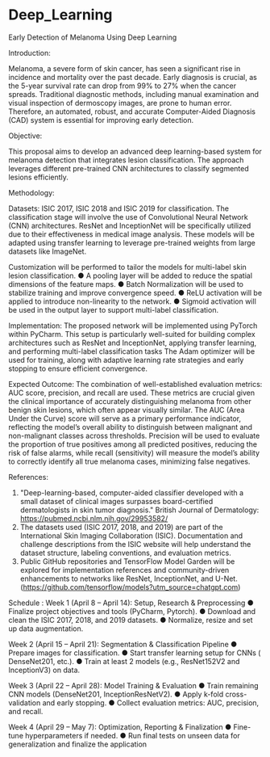 # Deep_Learning
Early Detection of Melanoma Using Deep Learning

Introduction:

Melanoma, a severe form of skin cancer, has seen a significant rise in incidence and mortality over the past decade. Early diagnosis is crucial, as the 5-year survival rate can drop from 99% to 27% when the cancer spreads. Traditional diagnostic methods, including manual examination and visual inspection of dermoscopy images, are prone to human error. Therefore, an automated, robust, and accurate Computer-Aided Diagnosis (CAD) system is essential for improving early detection.

Objective:

This proposal aims to develop an advanced deep learning-based system for melanoma detection that integrates lesion classification. The approach leverages different pre-trained CNN architectures to classify segmented lesions efficiently.

Methodology:

Datasets: ISIC 2017, ISIC 2018 and ISIC 2019 for classification.
The classification stage will involve the use of Convolutional Neural Network (CNN) architectures. ResNet and InceptionNet will be specifically utilized due to their effectiveness in medical image analysis. These models will be adapted using transfer learning to leverage pre-trained weights from large datasets like ImageNet.

Customization will be performed to tailor the models for multi-label skin lesion classification.
●	A pooling layer will be added to reduce the spatial dimensions of the feature maps.
●	Batch Normalization will be used to stabilize training and improve convergence speed.
●	ReLU activation will be applied to introduce non-linearity to the network.
●	Sigmoid activation will be used in the output layer to support multi-label classification.

Implementation:
The proposed network will be implemented using PyTorch within PyCharm. This setup is particularly well-suited for building complex architectures such as ResNet and InceptionNet, applying transfer learning, and performing multi-label classification tasks
The Adam optimizer will be used for training, along with adaptive learning rate strategies and early stopping to ensure efficient convergence. 

Expected Outcome:
The combination of well-established evaluation metrics: AUC score, precision, and recall are used. These metrics are crucial given the clinical importance of accurately distinguishing melanoma from other benign skin lesions, which often appear visually similar. The AUC (Area Under the Curve) score will serve as a primary performance indicator, reflecting the model’s overall ability to distinguish between malignant and non-malignant classes across thresholds. Precision will be used to evaluate the proportion of true positives among all predicted positives, reducing the risk of false alarms, while recall (sensitivity) will measure the model’s ability to correctly identify all true melanoma cases, minimizing false negatives.

References:
1.	"Deep-learning-based, computer-aided classifier developed with a small dataset of clinical images surpasses board-certified dermatologists in skin tumor diagnosis." British Journal of Dermatology: https://pubmed.ncbi.nlm.nih.gov/29953582/
2.	The datasets used (ISIC 2017, 2018, and 2019) are part of the International Skin Imaging Collaboration (ISIC). Documentation and challenge descriptions from the ISIC website will help understand the dataset structure, labeling conventions, and evaluation metrics.
3.	Public GitHub repositories and TensorFlow Model Garden will be explored for implementation references and community-driven enhancements to networks like ResNet, InceptionNet, and U-Net. (https://github.com/tensorflow/models?utm_source=chatgpt.com)

Schedule :
Week 1 (April 8 – April 14): Setup, Research & Preprocessing
●	Finalize project objectives and tools (PyCharm, Pytorch).
●	Download and clean the ISIC 2017, 2018, and 2019 datasets.
●	Normalize, resize and set up data augmentation.

Week 2 (April 15 – April 21): Segmentation & Classification Pipeline
●	Prepare images for classification.
●	Start transfer learning setup for CNNs ( DenseNet201, etc.).
●	Train at least 2 models (e.g., ResNet152V2 and InceptionV3) on data.

Week 3 (April 22 – April 28): Model Training & Evaluation
●	Train remaining CNN models (DenseNet201, InceptionResNetV2).
●	Apply k-fold cross-validation and early stopping.
●	Collect evaluation metrics: AUC, precision, and recall.

Week 4 (April 29 – May 7): Optimization, Reporting & Finalization
●	Fine-tune hyperparameters if needed.
●	Run final tests on unseen data for generalization and finalize the application


